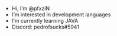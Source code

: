 -  Hi, I’m @pfxziN
-  I’m interested in development languages
-  I’m currently learning JAVA
-  Discord: pedrofsucks#5941

<!---
pfxziN/pfxziN is a ✨ special ✨ repository because its `README.md` (this file) appears on your GitHub profile.
You can click the Preview link to take a look at your changes.
--->

